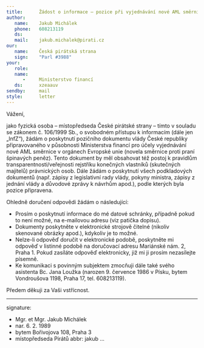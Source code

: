 ```yaml
---
title:      Žádost o informace – pozice při vyjednávání nové AML směrnice
author:
   name:    Jakub Michálek
   phone:   608213119
   ds:      
   mail:    jakub.michalek@pirati.cz
our:
   name:    Česká pirátská strana
   sign:    "Parl #3988"
your:
   role:    
   name:    
      -     Ministerstvo financí
   ds:      xzeaauv
sendby:     mail
style:      letter
---
```


Vážení, 

jako fyzická osoba – místopředseda České pirátské strany – tímto v souladu se zákonem č. 106/1999 Sb., o svobodném přístupu k informacím (dále jen „InfZ“), žádám o poskytnutí pozičního dokumentu vlády České republiky připravovaného v působnosti Ministerstva financí pro účely vyjednávání nové AML směrnice v orgánech Evropské unie (novela směrnice proti praní špinavých peněz). Tento dokument by měl obsahovat též postoj k pravidlům transparentnosti/veřejnosti rejstříku konečných vlastníků (skutečných majitelů) právnických osob. Dále žádám o poskytnutí všech podkladových dokumentů (např. zápisy z legislativní rady vlády, pokyny ministra, zápisy z jednání vlády a důvodové zprávy k návrhům apod.), podle kterých byla pozice připravena.

Ohledně doručení odpovědi žádám o následující:

* Prosím o poskytnutí informace do mé datové schránky, případně pokud to není možné, na e-mailovou adresu (viz patička dopisu). 
* Dokumenty poskytněte v elektronické strojově čitelné (nikoliv skenované obrázky apod.), kdykoliv je to možné. 
* Nelze-li odpověď doručit v elektronické podobě, poskytněte mi odpověď v listinné podobě na doručovací adresu Mariánské nám. 2, Praha 1. Pokud zasíláte odpověď elektronicky, již mi ji prosím nezasílejte písemně.
* Ke komunikaci s povinným subjektem zmocňuji dále také svého asistenta Bc. Jana Loužka (narozen 9. července 1986 v Písku, bytem Vondroušova 1198, Praha 17, tel. 608213119).

Předem děkuji za Vaši vstřícnost.

---
signature:
  - Mgr. et Mgr. Jakub Michálek
  - nar. 6. 2. 1989
  - bytem Bořivojova 108, Praha 3
  - místopředseda Pirátů
abbr:       jakub
...

